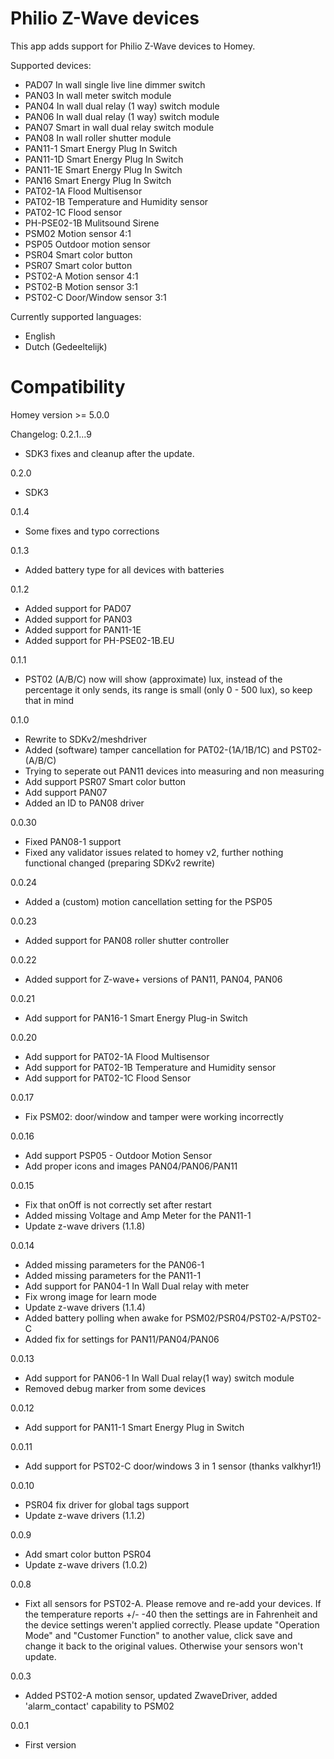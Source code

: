 # Philio Z-Wave devices
This app adds support for Philio Z-Wave devices to Homey.

Supported devices:
* PAD07         In wall single live line dimmer switch
* PAN03         In wall meter switch module
* PAN04         In wall dual relay (1 way) switch module
* PAN06         In wall dual relay (1 way) switch module
* PAN07         Smart in wall dual relay switch module
* PAN08         In wall roller shutter module
* PAN11-1       Smart Energy Plug In Switch
* PAN11-1D      Smart Energy Plug In Switch
* PAN11-1E      Smart Energy Plug In Switch
* PAN16         Smart Energy Plug In Switch
* PAT02-1A      Flood Multisensor
* PAT02-1B      Temperature and Humidity sensor
* PAT02-1C      Flood sensor
* PH-PSE02-1B   Mulitsound Sirene
* PSM02         Motion sensor 4:1
* PSP05         Outdoor motion sensor
* PSR04         Smart color button
* PSR07         Smart color button
* PST02-A       Motion sensor 4:1
* PST02-B       Motion sensor 3:1
* PST02-C       Door/Window sensor 3:1

Currently supported languages:
* English
* Dutch (Gedeeltelijk)

# Compatibility
Homey version >= 5.0.0

Changelog:
0.2.1...9
* SDK3 fixes and cleanup after the update.

0.2.0
* SDK3

0.1.4
* Some fixes and typo corrections

0.1.3
* Added battery type for all devices with batteries

0.1.2
* Added support for PAD07
* Added support for PAN03
* Added support for PAN11-1E
* Added support for PH-PSE02-1B.EU

0.1.1
* PST02 (A/B/C) now will show (approximate) lux, instead of the percentage it only sends, its range is small (only 0 - 500 lux), so keep that in mind

0.1.0
* Rewrite to SDKv2/meshdriver
* Added (software) tamper cancellation for PAT02-(1A/1B/1C) and PST02-(A/B/C)
* Trying to seperate out PAN11 devices into measuring and non measuring
* Add support PSR07 Smart color button
* Add support PAN07
* Added an ID to PAN08 driver

0.0.30
* Fixed PAN08-1 support
* Fixed any validator issues related to homey v2, further nothing functional changed (preparing SDKv2 rewrite)

0.0.24
* Added a (custom) motion cancellation setting for the PSP05

0.0.23
* Added support for PAN08 roller shutter controller

0.0.22
* Added support for Z-wave+ versions of PAN11, PAN04, PAN06

0.0.21
* Add support for PAN16-1 Smart Energy Plug-in Switch   

0.0.20
* Add support for PAT02-1A Flood Multisensor   
* Add support for PAT02-1B Temperature and Humidity sensor    
* Add support for PAT02-1C Flood Sensor   

0.0.17
* Fix PSM02: door/window and tamper were working incorrectly

0.0.16
* Add support PSP05 - Outdoor Motion Sensor
* Add proper icons and images PAN04/PAN06/PAN11

0.0.15
* Fix that onOff is not correctly set after restart
* Added missing Voltage and Amp Meter for the PAN11-1
* Update z-wave drivers (1.1.8)

0.0.14
* Added missing parameters for the PAN06-1
* Added missing parameters for the PAN11-1
* Add support for PAN04-1 In Wall Dual relay with meter
* Fix wrong image for learn mode
* Update z-wave drivers (1.1.4)
* Added battery polling when awake for PSM02/PSR04/PST02-A/PST02-C
* Added fix for settings for PAN11/PAN04/PAN06

0.0.13
* Add support for PAN06-1 In Wall Dual relay(1 way) switch module
* Removed debug marker from some devices

0.0.12
* Add support for PAN11-1 Smart Energy Plug in Switch

0.0.11
* Add support for PST02-C door/windows 3 in 1 sensor (thanks valkhyr1!)

0.0.10
* PSR04 fix driver for global tags support
* Update z-wave drivers (1.1.2)

0.0.9
* Add smart color button PSR04
* Update z-wave drivers (1.0.2)

0.0.8
* Fixt all sensors for PST02-A. Please remove and re-add your devices. If the temperature reports +/- -40 then the settings are in Fahrenheit and the device settings weren't applied correctly. Please update "Operation Mode" and "Customer Function" to another value, click save and change it back to the original values. Otherwise your sensors won't update.

0.0.3
* Added PST02-A motion sensor, updated ZwaveDriver, added 'alarm_contact' capability to PSM02

0.0.1
* First version

